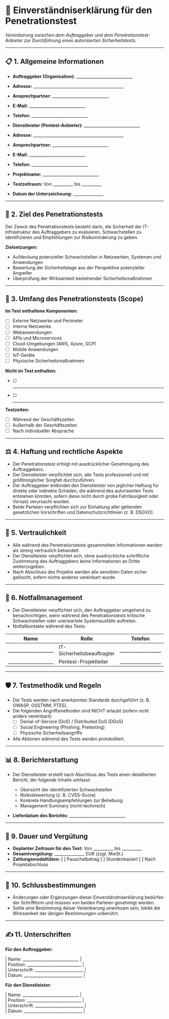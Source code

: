 # 📝 **Einverständniserklärung für den Penetrationstest**  

*Vereinbarung zwischen dem Auftraggeber und dem Penetrationstest-Anbieter zur Durchführung eines autorisierten Sicherheitstests.*  

---

## 📋 **1. Allgemeine Informationen**  

- **Auftraggeber (Organisation):** ____________________________  
- **Adresse:** _____________________________________________  
- **Ansprechpartner:** ____________________________  
- **E-Mail:** ____________________________  
- **Telefon:** ____________________________  

- **Dienstleister (Pentest-Anbieter):** ____________________________  
- **Adresse:** _____________________________________________  
- **Ansprechpartner:** ____________________________  
- **E-Mail:** ____________________________  
- **Telefon:** ____________________________  

- **Projektname:** ____________________________  
- **Testzeitraum:** Von __________ bis __________  
- **Datum der Unterzeichnung:** _______________  

---

## 🎯 **2. Ziel des Penetrationstests**  

Der Zweck des Penetrationstests besteht darin, die Sicherheit der IT-Infrastruktur des Auftraggebers zu evaluieren, Schwachstellen zu identifizieren und Empfehlungen zur Risikominderung zu geben.  

**Zielsetzungen:**  
- Aufdeckung potenzieller Schwachstellen in Netzwerken, Systemen und Anwendungen  
- Bewertung der Sicherheitslage aus der Perspektive potenzieller Angreifer  
- Überprüfung der Wirksamkeit bestehender Sicherheitsmaßnahmen  

---

## 📑 **3. Umfang des Penetrationstests (Scope)**  

**Im Test enthaltene Komponenten:**  
- [ ] Externe Netzwerke und Perimeter  
- [ ] Interne Netzwerke  
- [ ] Webanwendungen  
- [ ] APIs und Microservices  
- [ ] Cloud-Umgebungen (AWS, Azure, GCP)  
- [ ] Mobile Anwendungen  
- [ ] IoT-Geräte  
- [ ] Physische Sicherheitsmaßnahmen  

**Nicht im Test enthalten:**  
- [ ] ____________________________  
- [ ] ____________________________  

**Testzeiten:**  
- [ ] Während der Geschäftszeiten  
- [ ] Außerhalb der Geschäftszeiten  
- [ ] Nach individueller Absprache  

---

## ⚖ **4. Haftung und rechtliche Aspekte**  

- Der Penetrationstest erfolgt mit ausdrücklicher Genehmigung des Auftraggebers.  
- Der Dienstleister verpflichtet sich, alle Tests professionell und mit größtmöglicher Sorgfalt durchzuführen.  
- Der Auftraggeber entbindet den Dienstleister von jeglicher Haftung für direkte oder indirekte Schäden, die während des autorisierten Tests entstehen könnten, sofern diese nicht durch grobe Fahrlässigkeit oder Vorsatz verursacht wurden.  
- Beide Parteien verpflichten sich zur Einhaltung aller geltenden gesetzlichen Vorschriften und Datenschutzrichtlinien (z. B. DSGVO).  

---

## 🔐 **5. Vertraulichkeit**  

- Alle während des Penetrationstests gesammelten Informationen werden als streng vertraulich behandelt.  
- Der Dienstleister verpflichtet sich, ohne ausdrückliche schriftliche Zustimmung des Auftraggebers keine Informationen an Dritte weiterzugeben.  
- Nach Abschluss des Projekts werden alle sensiblen Daten sicher gelöscht, sofern nichts anderes vereinbart wurde.  

---

## 🚨 **6. Notfallmanagement**  

- Der Dienstleister verpflichtet sich, den Auftraggeber umgehend zu benachrichtigen, wenn während des Penetrationstests kritische Schwachstellen oder unerwartete Systemausfälle auftreten.  
- Notfallkontakte während des Tests:  

| **Name**             | **Rolle**               | **Telefon**        | **E-Mail**               |  
|----------------------|-------------------------|--------------------|--------------------------|  
| ____________________ | IT-Sicherheitsbeauftragter | __________________ | _________________________ |  
| ____________________ | Pentest-Projektleiter   | __________________ | _________________________ |  

---

## 🛡 **7. Testmethodik und Regeln**  

- Die Tests werden nach anerkannten Standards durchgeführt (z. B. OWASP, OSSTMM, PTES).  
- Die folgenden Angriffsmethoden sind NICHT erlaubt (sofern nicht anders vereinbart):  
  - [ ] Denial-of-Service (DoS) / Distributed DoS (DDoS)  
  - [ ] Social Engineering (Phishing, Pretexting)  
  - [ ] Physische Sicherheitsangriffe  
- Alle Aktionen während des Tests werden protokolliert.  

---

## 📊 **8. Berichterstattung**  

- Der Dienstleister erstellt nach Abschluss des Tests einen detaillierten Bericht, der folgende Inhalte umfasst:  
  - Übersicht der identifizierten Schwachstellen  
  - Risikobewertung (z. B. CVSS-Score)  
  - Konkrete Handlungsempfehlungen zur Behebung  
  - Management Summary (nicht-technisch)  

- **Lieferdatum des Berichts:** ____________________________  

---

## 📅 **9. Dauer und Vergütung**  

- **Geplanter Zeitraum für den Test:** Von __________ bis __________  
- **Gesamtvergütung:** _______________ EUR (zzgl. MwSt.)  
- **Zahlungsmodalitäten:** [ ] Pauschalbetrag [ ] Stundenbasiert [ ] Nach Projektabschluss  

---

## 📝 **10. Schlussbestimmungen**  

- Änderungen oder Ergänzungen dieser Einverständniserklärung bedürfen der Schriftform und müssen von beiden Parteien genehmigt werden.  
- Sollte eine Bestimmung dieser Vereinbarung unwirksam sein, bleibt die Wirksamkeit der übrigen Bestimmungen unberührt.  

---

## ✍️ **11. Unterschriften**  

**Für den Auftraggeber:**  

| Name: ____________________________     |  
| Position: ___________________________  |  
| Unterschrift: ________________________ |  
| Datum: _____________________________   |  

**Für den Dienstleister:**  

| Name: ____________________________     |  
| Position: ___________________________  |  
| Unterschrift: ________________________ |  
| Datum: _____________________________   |  
